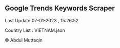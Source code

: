 

## Google Trends Keywords Scraper 
 
Last Update 07-01-2023 , 15:26:52

Country List :
VIETNAM.json



© Abdul Muttaqin 
